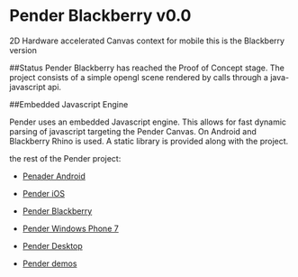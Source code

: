 # Pender Blackberry v0.0

2D Hardware accelerated Canvas context for mobile
this is the Blackberry version

##Status
Pender Blackberry has reached the Proof of Concept stage. The project consists of a simple opengl scene rendered by calls through a java-javascript api.

##Embedded Javascript Engine

Pender uses an embedded Javascript engine. This allows for fast dynamic parsing of javascript targeting the Pender Canvas. 
On Android and Blackberry Rhino is used. A static library is provided along with the project.

the rest of the Pender project:

* [Penader Android](https://github.com/doggerelverse/Pender-android)

* [Pender iOS](https://github.com/doggerelverse/Pender-ios)

* [Pender Blackberry](https://github.com/doggerelverse/Pender-blackberry)

* [Pender Windows Phone 7](https://github.com/doggerelverse/Pender-wp7)

* [Pender Desktop](https://github.com/doggerelverse/Pender-desktop)

* [Pender demos](https://github.com/doggerelverse/Pender-demos)